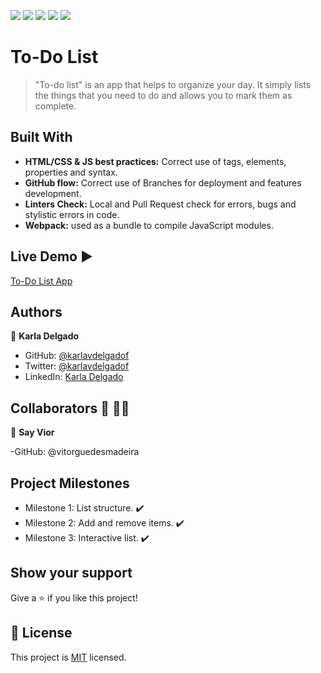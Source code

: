 ![](https://img.shields.io/badge/Microverse-blueviolet) ![](https://img.shields.io/badge/-HTML-orange) ![](https://img.shields.io/badge/-CSS-blue) ![](https://img.shields.io/badge/-JavaScript-yellow) ![](https://img.shields.io/badge/-webpack-ABC9FF)

# To-Do List 
> "To-do list" is an app that helps to organize your day. It simply lists the things that you need to do and allows you to mark them as complete.

## Built With

- **HTML/CSS & JS best practices:** Correct use of tags, elements, properties and syntax.
- **GitHub flow:**  Correct use of Branches for deployment and features development.
- **Linters Check:** Local and Pull Request check for errors, bugs and stylistic errors in code.
- **Webpack:** used as a bundle to compile JavaScript modules.


## Live Demo :arrow_forward:

[To-Do List App](https://karlavdelgadof.github.io/ToDo-list-app/dist/)

## Authors

👤 **Karla Delgado**

- GitHub: [@karlavdelgadof](https://github.com/karlavdelgadof)
- Twitter: [@karlavdelgadof](https://twitter.com/karlavdelgadof)
- LinkedIn: [Karla Delgado](https://www.linkedin.com/in/karla-delgado-613a32239/)

## Collaborators :handshake: :man_technologist:

👤 **Say Vior**

-GitHub: @vitorguedesmadeira

## Project Milestones

- Milestone 1: List structure. :heavy_check_mark:
- Milestone 2: Add and remove items. :heavy_check_mark:
- Milestone 3: Interactive list. :heavy_check_mark:


## Show your support

Give a ⭐️ if you like this project!

## 📝 License

This project is [MIT](./MIT.md) licensed.



